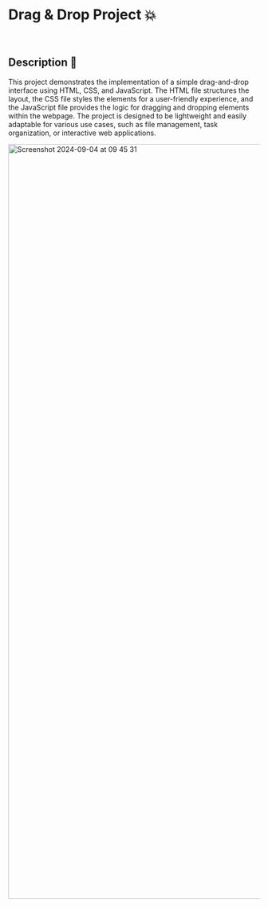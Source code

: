 # Drag & Drop Project 💥

<br />

## Description 💬

This project demonstrates the implementation of a simple drag-and-drop interface using HTML, CSS, and JavaScript. The HTML file structures the layout, the CSS file styles the elements for a user-friendly experience, and the JavaScript file provides the logic for dragging and dropping elements within the webpage. The project is designed to be lightweight and easily adaptable for various use cases, such as file management, task organization, or interactive web applications.

<img width="1510" alt="Screenshot 2024-09-04 at 09 45 31" src="https://github.com/user-attachments/assets/61140714-d037-42ea-b64e-44b4f932edc7">
